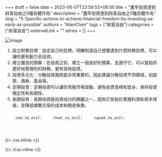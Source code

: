 +++ 
draft = false
date = 2023-06-07T23:59:53+08:00
title = "盡早投資達到財富自由之5種具體作為"
description = "盡早投資達到財富自由之5種具體作為"
slug = "5-Specific-actions-to-achieve-financial-freedom-by-investing-as-early-as-possible"
authors = "AllenChen"
tags = ["財富自由"]
categories = ["財富自由"]
externalLink = ""
series = []
+++

![image](/images/post/A-rabbit-with-big-blue-eyes-having-much-money-and-buying-stocks-with-Van-Gogh-style.jpeg)

1. 設立財務目標：設定自己的目標，明確知道自己想要達到什麼財務目標，可以讓你更有動力去投資。
2. 建立優良的預算：在投資之前，建立一個良好的預算，並遵守它，可以幫助你更好地管理你的財務，更有效地投資。
3. 投資多元化：分散投資風險是非常重要的，因此建議分散投資不同領域，如股票、債券、基金等。
4. 定期投資：定期投資可以讓你克服市場波動、避免投資高峰和低谷，保持投資穩定性和長期性。
5. 長期投資：長期投資是投資成功的關鍵之一，因為它有助於累積利潤和資本增值，並降低頻繁交易的成本和稅收負擔。

<p><span class="nowrap"><span class="emojify">🙈</span> <code>:see_no_evil:</code></span>  <span class="nowrap"><span class="emojify">🙉</span> <code>:hear_no_evil:</code></span>  <span class="nowrap"><span class="emojify">🙊</span> <code>:speak_no_evil:</code></span></p>
<br>
    

{{< css.inline >}}
<style>
.emojify {
	font-family: Apple Color Emoji, Segoe UI Emoji, NotoColorEmoji, Segoe UI Symbol, Android Emoji, EmojiSymbols;
	font-size: 2rem;
	vertical-align: middle;
}
@media screen and (max-width:650px) {
  .nowrap {
    display: block;
    margin: 25px 0;
  }
}
</style>
{{< /css.inline >}}
